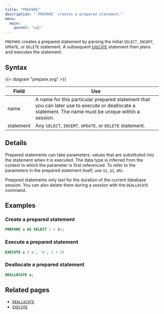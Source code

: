 ```yaml
---
title: "PREPARE"
description: "`PREPARE` creates a prepared statement."
menu:
  main:
    parent: "sql"
---
```


`PREPARE` creates a prepared statement by parsing the initial `SELECT`, `INSERT`, `UPDATE`, or `DELETE` statement. A subsequent [`EXECUTE`] statement then plans and executes the statement.

## Syntax

{{< diagram "prepare.svg" >}}

Field | Use
------|-----
name | A name for this particular prepared statement that you can later use to execute or deallocate a statement. The name must be unique within a session.
statement  |  Any `SELECT`, `INSERT`, `UPDATE`, or `DELETE` statement.

## Details

Prepared statements can take parameters: values that are substituted into the statement when it is executed. The data type is inferred from the context in which the parameter is first referenced. To refer to the parameters in the prepared statement itself, use `$1`, `$2`, etc.

Prepared statements only last for the duration of the current database session. You can also delete them during a session with the `DEALLOCATE` command.

## Examples

### Create a prepared statement

```sql
PREPARE a AS SELECT 1 + $1;
```

### Execute a prepared statement

```sql
EXECUTE a ('a', 'b', 1 + 2)
```

### Deallocate a prepared statement

```sql
DEALLOCATE a;
```

## Related pages

- [`DEALLOCATE`]
- [`EXECUTE`]

[`DEALLOCATE`]:../deallocate
[`EXECUTE`]:../execute
